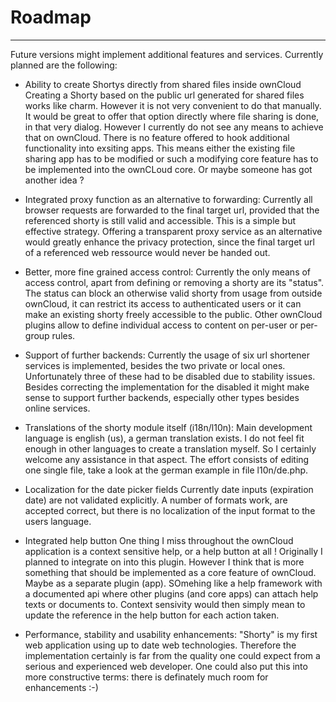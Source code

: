 # Roadmap
-----

Future versions might implement additional features and services. Currently
planned are the following:

* Ability to create Shortys directly from shared files inside ownCloud
Creating a Shorty based on the public url generated for shared files works like
charm. However it is not very convenient to do that manually. It would be great
to offer that option directly where file sharing is done, in that very dialog.
However I currently do not see any means to achieve that on ownCloud. There is
no feature offered to hook additional functionality into exsiting apps.
This means either the existing file sharing app has to be modified or such a
modifying core feature has to be implemented into the ownCLoud core.
Or maybe someone has got another idea ?

* Integrated proxy function as an alternative to forwarding:
Currently all browser requests are forwarded to the final target url, provided
that the referenced shorty is still valid and accessible. This is a simple but
effective strategy. Offering a transparent proxy service as an alternative
would greatly enhance the privacy protection, since the final target url of a
referenced web ressource would never be handed out.

* Better, more fine grained access control:
Currently the only means of access control, apart from defining or removing a
shorty are its "status". The status can block an otherwise valid shorty from
usage from outside ownCloud, it can restrict its access to authenticated users
or it can make an existing shorty freely accessible to the public. Other
ownCloud plugins allow to define individual access to content on per-user or
per-group rules.

* Support of further backends:
Currently the usage of six url shortener services is implemented, besides the
two private or local ones. Unfortunately three of these had to be disabled due
to stability issues. Besides correcting the implementation for the disabled it
might make sense to support further backends, especially other types besides
online services.

* Translations of the shorty module itself (i18n/l10n):
Main development language is english (us), a german translation exists. I do
not feel fit enough in other languages to create a translation myself. So I
certainly welcome any assistance in that aspect. The effort consists of editing
one single file, take a look at the german example in file l10n/de.php.

* Localization for the date picker fields
Currently date inputs (expiration date) are not validated explicitly.
A number of formats work, are accepted correct, but there is no localization
of the input format to the users language.

* Integrated help button
One thing I miss throughout the ownCloud application is a context sensitive
help, or a help button at all ! Originally I planned to integrate on into this
plugin. However I think that is more something that should be implemented as a
core feature of ownCloud. Maybe as a separate plugin (app). SOmehing like a
help framework with a documented api where other plugins (and core apps) can
attach help texts or documents to. Context sensivity would then simply mean to
update the reference in the help button for each action taken.

* Performance, stability and usability enhancements:
"Shorty" is my first web application using up to date web technologies.
Therefore the implementation certainly is far from the quality one could expect
from a serious and experienced web developer. One could also put this into more
constructive terms: there is definately much room for enhancements   :-)

